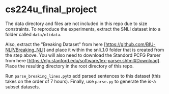 # cs224u_final_project

The data directory and files are not included in this repo due to size constraints. 
To reproduce the experiments, extract the SNLI dataset into a folder called ```data/nlidata```.

Also, extract the "Breaking Dataset" from here [https://github.com/BIU-NLP/Breaking_NLI] and 
place it within the snli_1.0 folder that is created from the step above. You will also need to 
download the Standord PCFG Parser from here [https://nlp.stanford.edu/software/lex-parser.shtml#Download].
Place the resulting directory in the root directory of this repo.


Run ```parse_breaking_lines.py```to add parsed sentences to this dataset (this takes on 
the order of 7 hours). Finally, use ```parse.py``` to generate the is-a subset datasets.
